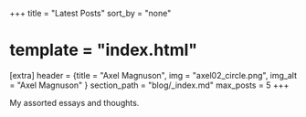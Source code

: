 +++
title = "Latest Posts"
sort_by = "none"
# template = "index.html"

[extra]
header = {title = "Axel Magnuson", img = "axel02_circle.png", img_alt = "Axel Magnuson" }
section_path = "blog/_index.md"
max_posts = 5
+++

My assorted essays and thoughts.